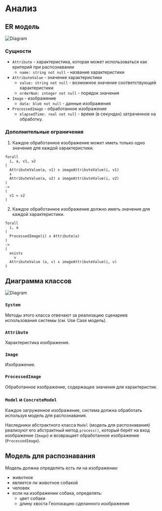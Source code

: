 # Анализ

## ER модель

![Diagram](./3.analysis.erd.jpg)

### Сущности

* `Attribute` - характеристика, которая может использоваться как критерий при распознавании
    * `name: string not null` - название характеристики
* `AttributeValue` - значение характеристики
    * `value: string not null` - возможное значение соответствующей характеристики
    * `orderNum: integer not null` - порядок значения
* `Image` - изображение
    * `data: blob not null` - данные изображения
* `ProcessedImage` - обработанное изображение
    * `elapsedTime: real not null` - время (в секундах) затраченное на обработку.

### Дополнительные ограничения

1. Каждое обработанное изображение может иметь только одно значение для каждой характеристики.
```
forall
  i, a, v1, v2
(
  AttributeValue(a, v1) ∧ imageAttributeValue(i, v1)
  ∧
  AttributeValue(a, v2) ∧ imageAttributeValue(i, v2)
)
->
(
  v1 = v2
)
```
2. Каждое обработанное изображение должно иметь значение для каждой характеристики.
```
forall
  i, a
(
  ProcessedImage(i) ∧ Attribute(a)
)
->
(
  exists
    v
  AttributeValue (a, v) ∧ imageAttributeValue(i, v)
)
```

## Диаграмма классов

![Diagram](./3.analysis.cd.jpg)

### `System`

Методы этого класса отвечают за реализацию сценариев использования системы (см. Use Case модель).

### `Attribute`

Характеристика изображения.

### `Image`

Изображение.

### `ProcessedImage`

Обработанное изображение, содержащее значения для характеристик.

### `Model` и `ConcreteModel`

Каждое загруженное изображение, система должна обработать используя модель для распознавания.

Наследники абстрактного класса `Model` (модель для распознавания) реализуют его абстрактный метод `process()`,
который берёт на вход изображение (`Image`) и возвращает обработанное изображение (`ProcessedImage`).

## Модель для распознавания

Модель должна определять есть ли на изображении:
- животное
- является ли животное собакой
- человек
- если на изображении собака, определять:
   - цвет собаки
   - длину хвоста
Геолокацию сделанного изображения
